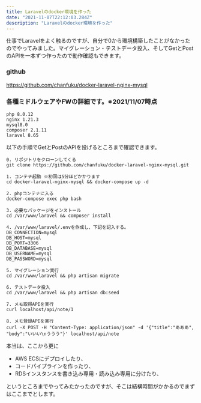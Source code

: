 ```yaml
---
title: Laravelのdocker環境を作った
date: "2021-11-07T22:12:03.284Z"
description: "Laravelのdocker環境を作った"
---
```


仕事でLaravelをよく触るのですが、自分で0から環境構築したことがなかったのでやってみました。マイグレーション・テストデータ投入、そしてGetとPostのAPIを一本ずつ作ったので動作確認もできます。

### github

<a href="https://github.com/chanfuku/docker-laravel-nginx-mysql" target="_blank">https://github.com/chanfuku/docker-laravel-nginx-mysql</a>

### 各種ミドルウェアやFWの詳細です。※2021/11/07時点
```
php 8.0.12
nginx 1.21.3
mysql8.0
composer 2.1.11
laravel 8.65
```

以下の手順でGetとPostのAPIを投げるところまで確認できます。

```
0. リポジトリをクローンしてくる
git clone https://github.com/chanfuku/docker-laravel-nginx-mysql.git

1. コンテナ起動 ※初回は5分ほどかかります
cd docker-laravel-nginx-mysql && docker-compose up -d

2. phpコンテナに入る
docker-compose exec php bash

3. 必要なパッケージをインストール
cd /var/www/laravel && composer install

4. /var/www/laravel/.envを作成し、下記を記入する。
DB_CONNECTION=mysql
DB_HOST=mysql
DB_PORT=3306
DB_DATABASE=mysql
DB_USERNAME=mysql
DB_PASSWORD=mysql

5. マイグレーション実行
cd /var/www/laravel && php artisan migrate

6. テストデータ投入
cd /var/www/laravel && php artisan db:seed

7. メモ取得APIを実行
curl localhost/api/note/1

8. メモ登録APIを実行
curl -X POST -H "Content-Type: application/json" -d '{"title":"あああ", "body":"いいい\nううう"}' localhost/api/note
```

本当は、ここから更に

* AWS ECSにデプロイしたり、
* コードパイプラインを作ったり、
* RDSインスタンスを書き込み専用・読み込み専用に分けたり、

というところまでやってみたかったのですが、そこは結構時間がかかるのでまずはここまでとします。
